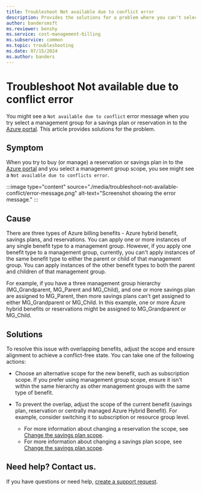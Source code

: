 ```yaml
---
title: Troubleshoot Not available due to conflict error
description: Provides the solutions for a problem where you can't select a management group for a reservation or a savings plan.
author: bandersmsft
ms.reviewer: benshy
ms.service: cost-management-billing
ms.subservice: common
ms.topic: troubleshooting
ms.date: 07/15/2024
ms.author: banders
---
```


# Troubleshoot Not available due to conflict error

You might see a `Not available due to conflict` error message when you try select a management group for a savings plan or reservation in to the [Azure portal](https://portal.azure.com/). This article provides solutions for the problem.

## Symptom

When you try to buy (or manage) a reservation or savings plan in to the [Azure portal](https://portal.azure.com/) and you select a management group scope, you see might see a `Not available due to conflicts error`.

:::image type="content" source="./media/troubleshoot-not-available-conflict/error-message.png" alt-text="Screenshot showing the error message."  :::

## Cause

There are three types of Azure billing benefits - Azure hybrid benefit, savings plans, and reservations. You can apply one or more instances of any single benefit type to a management group. However, if you apply one benefit type to a management group, currently, you can't apply instances of the same benefit type to either the parent or child of that management group. You can apply instances of the other benefit types to both the parent and children of that management group.

For example, if you have a three management group hierarchy (MG_Grandparent, MG_Parent and MG_Child), and one or more savings plan are assigned to MG_Parent, then more savings plans can't get assigned to either MG_Grandparent or MG_Child. In this example, one or more Azure hybrid benefits or reservations might be assigned to MG_Grandparent or MG_Child.

## Solutions

To resolve this issue with overlapping benefits, adjust the scope and ensure alignment to achieve a conflict-free state. You can take one of the following actions:

- Choose an alternative scope for the new benefit, such as subscription scope. If you prefer using management group scope, ensure it isn't within the same hierarchy as other management groups with the same type of benefit.
-  To prevent the overlap, adjust the scope of the current benefit (savings plan, reservation or centrally managed Azure Hybrid Benefit). For example, consider switching it to subscription or resource group level.

    - For more information about changing a reservation the scope, see [Change the savings plan scope](../reservations/manage-reserved-vm-instance.md#change-the-reservation-scope).
    - For more information about changing a savings plan scope, see [Change the savings plan scope](../savings-plan/manage-savings-plan.md#change-the-savings-plan-scope).

## Need help? Contact us.

If you have questions or need help, [create a support request](https://go.microsoft.com/fwlink/?linkid=2083458).
